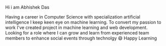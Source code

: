 Hi i am Abhishek Das

Having a career in Computer Science with specialization artificial 
intelligence I keep keen eye on machine learning. To convert my 
passion to work I've created project in machine learning and web 
development. Looking for a role where I can grow and learn from 
experienced team members to enhance social events through
technolgy
😄 Happy Learning
